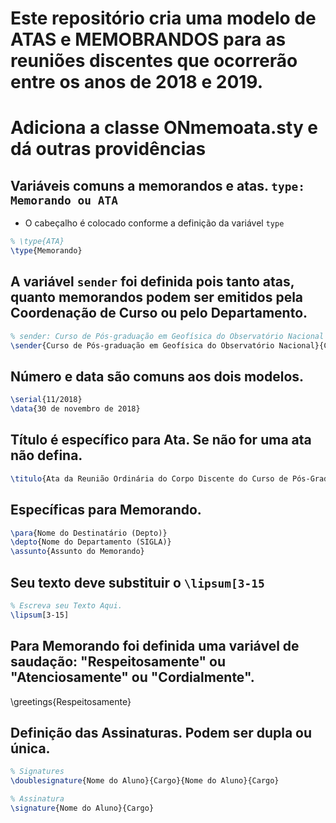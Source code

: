 # Este repositório cria uma modelo de ATAS e MEMOBRANDOS para as reuniões discentes que ocorrerão entre os anos de 2018 e 2019.
# Adiciona a classe ONmemoata.sty e dá outras providências

## Variáveis comuns a memorandos e atas. `type: Memorando ou ATA`
* O cabeçalho é colocado conforme a definição da variável `type`
```latex
% \type{ATA}
\type{Memorando}
```
## A variável `sender` foi definida pois tanto atas, quanto memorandos podem ser emitidos pela Coordenação de Curso ou pelo Departamento.
```latex
% sender: Curso de Pós-graduação em Geofísica do Observatório Nacional
\sender{Curso de Pós-graduação em Geofísica do Observatório Nacional}{CPGG

```
## Número e data são comuns aos dois modelos.
```latex
\serial{11/2018}
\data{30 de novembro de 2018}
```
## Título é específico para Ata. Se não for uma ata não defina.
```latex
\titulo{Ata da Reunião Ordinária do Corpo Discente do Curso de Pós-Graduação em Geofísica}
```
## Específicas para Memorando.
```latex
\para{Nome do Destinatário (Depto)}
\depto{Nome do Departamento (SIGLA)}
\assunto{Assunto do Memorando}
```
## Seu texto deve substituir o `\lipsum[3-15`
```latex
% Escreva seu Texto Aqui.
\lipsum[3-15]
```
## Para Memorando foi definida uma variável de saudação: "Respeitosamente" ou "Atenciosamente" ou "Cordialmente".
\greetings{Respeitosamente}

## Definição das Assinaturas. Podem ser dupla ou única. 
```latex
% Signatures
\doublesignature{Nome do Aluno}{Cargo}{Nome do Aluno}{Cargo}

% Assinatura
\signature{Nome do Aluno}{Cargo}
```
